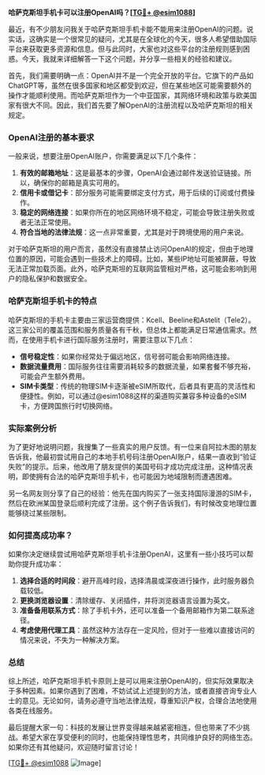 **哈萨克斯坦手机卡可以注册OpenAI吗？[[TG💪+ @esim1088](https://t.me/s/esim1088)]**

最近，有不少朋友问我关于哈萨克斯坦手机卡能不能用来注册OpenAI的问题。说实话，这确实是一个很常见的疑问，尤其是在全球化的今天，很多人希望借助国际平台来获取更多资源和信息。但与此同时，大家也对这些平台的注册规则感到困惑。今天，我就来详细解答一下这个问题，并分享一些相关的经验和建议。

首先，我们需要明确一点：OpenAI并不是一个完全开放的平台。它旗下的产品如ChatGPT等，虽然在很多国家和地区都受到欢迎，但在某些地区可能需要额外的操作才能顺利使用。而哈萨克斯坦作为一个中亚国家，其网络环境和政策与欧美国家有很大不同。因此，我们首先要了解OpenAI的注册流程以及哈萨克斯坦的相关规定。

### OpenAI注册的基本要求

一般来说，想要注册OpenAI账户，你需要满足以下几个条件：

1. **有效的邮箱地址**：这是最基本的步骤，OpenAI会通过邮件发送验证链接。所以，确保你的邮箱是真实可用的。
2. **信用卡或借记卡**：部分服务可能需要绑定支付方式，用于后续的订阅或付费操作。
3. **稳定的网络连接**：如果你所在的地区网络环境不稳定，可能会导致注册失败或者无法正常使用。
4. **符合当地的法律法规**：这一点非常重要，尤其是对于跨境使用的用户来说。

对于哈萨克斯坦的用户而言，虽然没有直接禁止访问OpenAI的规定，但由于地理位置的原因，可能会遇到一些技术上的障碍。比如，某些IP地址可能被屏蔽，导致无法正常加载页面。此外，哈萨克斯坦的互联网监管相对严格，这可能会影响到用户的隐私保护和数据安全。

### 哈萨克斯坦手机卡的特点

哈萨克斯坦的手机卡主要由三家运营商提供：Kcell、Beeline和Astelit（Tele2）。这三家公司的覆盖范围和服务质量各有千秋，但总体上都能满足日常通信需求。然而，在使用手机卡进行国际服务注册时，需要注意以下几点：

- **信号稳定性**：如果你经常处于偏远地区，信号弱可能会影响网络连接。
- **数据流量费用**：国际服务往往需要消耗较多的数据流量，如果套餐不够充裕，可能会产生额外费用。
- **SIM卡类型**：传统的物理SIM卡逐渐被eSIM所取代，后者具有更高的灵活性和便捷性。例如，可以通过@esim1088这样的渠道购买兼容多种设备的eSIM卡，方便跨国旅行时切换网络。

### 实际案例分析

为了更好地说明问题，我搜集了一些真实的用户反馈。有一位来自阿拉木图的朋友告诉我，他最初尝试用自己的本地手机号码注册OpenAI账户，结果一直收到“验证失败”的提示。后来，他改用了朋友提供的美国号码才成功完成注册。这种情况表明，即使拥有合法的哈萨克斯坦手机卡，也可能因为地域限制而遭遇困难。

另一名网友则分享了自己的经验：他先在国内购买了一张支持国际漫游的SIM卡，然后在欧洲某国登录后顺利完成了注册。这个例子告诉我们，有时候改变地理位置能够绕过某些限制。

### 如何提高成功率？

如果你决定继续尝试用哈萨克斯坦手机卡注册OpenAI，这里有一些小技巧可以帮助你提升成功率：

1. **选择合适的时间段**：避开高峰时段，选择清晨或深夜进行操作，此时服务器负载较低。
2. **更换浏览器设置**：清除缓存、关闭插件，并将浏览器语言设置为英文。
3. **准备备用联系方式**：除了手机卡外，还可以准备一个备用邮箱作为第二联系途径。
4. **考虑使用代理工具**：虽然这种方法存在一定风险，但对于一些难以直接访问的情况来说，不失为一种解决方案。

### 总结

综上所述，哈萨克斯坦手机卡原则上是可以用来注册OpenAI的，但实际效果取决于多种因素。如果你遇到了困难，不妨试试上述提到的方法，或者直接咨询专业人士的意见。无论如何，请务必遵守当地法律法规，尊重知识产权，合理合法地使用各类在线服务。

最后提醒大家一句：科技的发展让世界变得越来越紧密相连，但也带来了不少挑战。希望大家在享受便利的同时，也能保持理性思考，共同维护良好的网络生态。如果你还有其他疑问，欢迎随时留言讨论！

[[TG💪+ @esim1088](https://t.me/s/esim1088) ![Image](https://i.postimg.cc/4NQfJmqS/Snipaste-2025-05-13-00-14-12.png)]